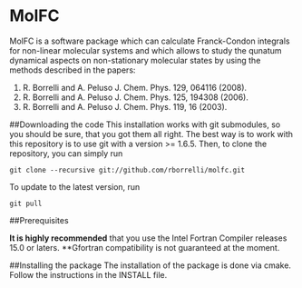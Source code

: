 # MolFC

MolFC is a software package which can calculate Franck-Condon integrals
for non-linear molecular systems and which allows to study the
qunatum dynamical aspects on non-stationary molecular states
by using the methods described in the papers:  

1) R. Borrelli and A. Peluso J. Chem. Phys. 129, 064116 (2008).
2) R. Borrelli and A. Peluso J. Chem. Phys. 125, 194308 (2006).
3) R. Borrelli and A. Peluso J. Chem. Phys. 119, 16 (2003).

##Downloading the code
This installation works with git submodules, so you should be sure, that you got them all right.
The best way is to work with this repository is to use git with a version >= 1.6.5.
Then, to clone the repository, you can simply run
```
git clone --recursive git://github.com/rborrelli/molfc.git

```
To update to the latest version, run
```
git pull
```
##Prerequisites

**It is highly recommended** that you use the Intel Fortran Compiler releases 15.0 or laters.
**Gfortran compatibility is not guaranteed at the moment.

##Installing the package
The installation of the package is done via cmake.
Follow the instructions in the INSTALL file.

